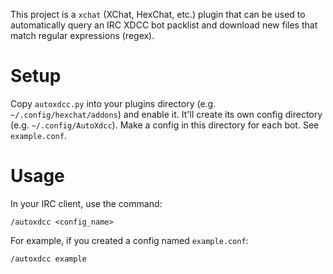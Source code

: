 This project is a `xchat` (XChat, HexChat, etc.) plugin that can be used to
automatically query an IRC XDCC bot packlist and download new files that match
regular expressions (regex).

# Setup

Copy `autoxdcc.py` into your plugins directory (e.g. `~/.config/hexchat/addons`)
and enable it. It'll create its own config directory (e.g. `~/.config/AutoXdcc`).
Make a config in this directory for each bot. See `example.conf`.

# Usage

In your IRC client, use the command:

    /autoxdcc <config_name>

For example, if you created a config named `example.conf`:

    /autoxdcc example
